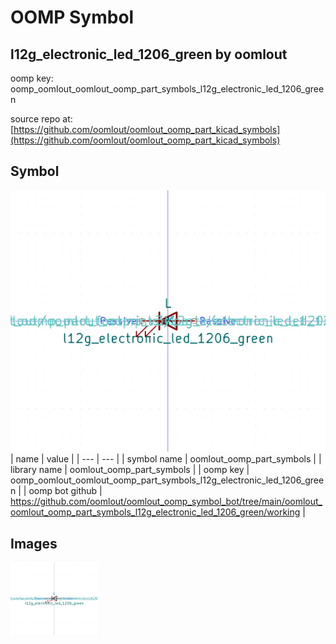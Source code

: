 # OOMP Symbol  
## l12g_electronic_led_1206_green  by oomlout  
  
oomp key: oomp_oomlout_oomlout_oomp_part_symbols_l12g_electronic_led_1206_green  
  
source repo at: [https://github.com/oomlout/oomlout_oomp_part_kicad_symbols](https://github.com/oomlout/oomlout_oomp_part_kicad_symbols)  
## Symbol  
  
[![working.png](working_600.png)](working.png)  
| name | value | 
| --- | --- | 
| symbol name | oomlout_oomp_part_symbols | 
| library name | oomlout_oomp_part_symbols | 
| oomp key | oomp_oomlout_oomlout_oomp_part_symbols_l12g_electronic_led_1206_green | 
| oomp bot github | https://github.com/oomlout/oomlout_oomp_symbol_bot/tree/main/oomlout_oomlout_oomp_part_symbols_l12g_electronic_led_1206_green/working | 
## Images  
  
[![working.png](working_140.png)](working.png)  
